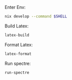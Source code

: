 Enter Env:
```bash
nix develop --command $SHELL
```

Build Latex: 
```bash
latex-build
```

Format Latex:
```bash
latex-format
```

Run spectre:
```bash
run-spectre
```